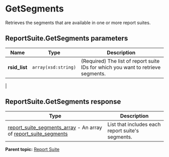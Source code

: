 # GetSegments

Retrieves the segments that are available in one or more report suites.

## ReportSuite.GetSegments parameters

|Name|Type|Description|
|----|----|-----------|
| **rsid_list** | `array(xsd:string)` | (Required) The list of report suite IDs for which you want to retrieve segments.

 |

## ReportSuite.GetSegments response

|Type|Description|
|----|-----------|
|[report_suite_segments_array](../../data_types/r_report_suite_segments_array.md#) - An array of [report_suite_segments](../../data_types/r_report_suite_segments.md#) |List that includes each report suite's segments.|

**Parent topic:** [Report Suite](../../methods/report_suite/r_methods_reportsuite.md)

